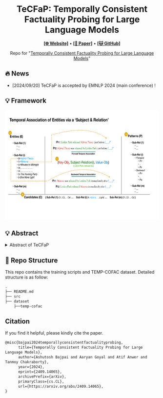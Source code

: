 <h1 align="center">
<br>
TeCFaP: Temporally Consistent Factuality Probing for Large Language Models
</h1>


<p align="center">
  <a href="https://www.lcs2.in/"><b>[🌐 Website]</b></a> •
  <a href="https://arxiv.org/abs/2409.14065"><b>[📜 Paper]</b></a> •
  <a href="https://github.com/ab-iitd/tecfap/"><b>[🐱 GitHub]</b></a>
  
</p>


<p align="center">
Repo for "<a href="https://arxiv.org/abs/2409.14065" target="_blank">Temporally Consistent Factuality Probing for Large Language Models</a>"
</p>


## 🔥 News

- [2024/09/20] TeCFaP is accepted by EMNLP 2024 (main conference) !

## 💡 Framework

<p align="center" width="100%">
    <img src="tecfap_architecture.pdf" alt="img" height="360"/>
</p>


## 💡 Abstract

<details close>
<summary> Abstract of TeCFaP</summary>

The prolific use of Large Language Models (LLMs) as an alternate knowledge base requires them to be factually consistent, necessitating both correctness and consistency traits for paraphrased queries. Recently, significant attempts have been made to benchmark datasets and metrics to evaluate LLMs for these traits. However, structural simplicity (subject-relation-object) and contemporary association in their query formulation limit the broader definition of factuality and consistency. In this study, we introduce TeCFaP, a novel Temporally Consistent Factuality Probe task to expand the consistent factuality probe in the temporal dimension. To this end, we propose TEMP-COFAC, a high-quality dataset of prefix-style English query paraphrases. Subsequently, we extend the definitions of existing metrics to represent consistent factuality across temporal dimension. We experiment with a diverse set of LLMs and find most of them performing poorly on TeCFaP. Next, we propose a novel solution CoTSeLF (Consistent-Time-Sensitive Learning Framework) combining multi-task instruction tuning (MT-IT) with consistent-time-sensitive reinforcement learning (CTSRL) to improve temporally consistent factuality in LLMs. Our experiments demonstrate the efficacy of CoTSeLF over several baselines.

</details>




## 🔧 Repo Structure
This repo contains the training scripts and TEMP-COFAC dataset. Detailed structure is as follow:
```
.
├── README.md
├── src
├── dataset
    ├──temp-cofac
```

## Citation
If you find it helpful, please kindly cite the paper.
```
@misc{bajpai2024temporallyconsistentfactualityprobing,
      title={Temporally Consistent Factuality Probing for Large Language Models}, 
      author={Ashutosh Bajpai and Aaryan Goyal and Atif Anwer and Tanmoy Chakraborty},
      year={2024},
      eprint={2409.14065},
      archivePrefix={arXiv},
      primaryClass={cs.CL},
      url={https://arxiv.org/abs/2409.14065}, 
}
```